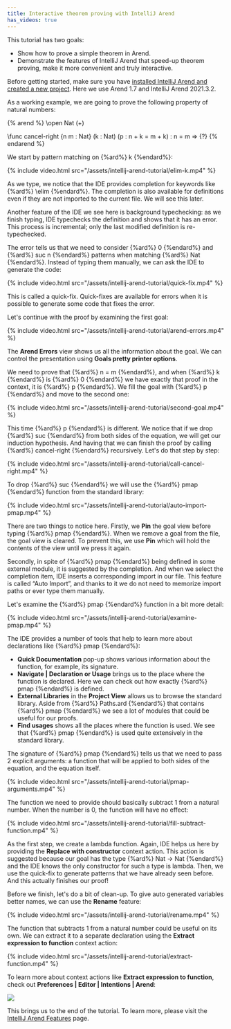 ```yaml
---
title: Interactive theorem proving with IntelliJ Arend
has_videos: true
---
```


This tutorial has two goals:

* Show how to prove a simple theorem in Arend.
* Demonstrate the features of IntelliJ Arend that speed-up theorem proving, make it more convenient and truly interactive.

Before getting started, make sure you have [installed IntelliJ Arend and created a new project](getting-started). 
Here we use Arend 1.7 and IntelliJ Arend 2021.3.2.

As a working example, we are going to prove the following property of natural numbers:

{% arend %}
\open Nat (+)

\func cancel-right {n m : Nat} (k : Nat) (p : n + k = m + k) : n = m => {?}
{% endarend %}

We start by pattern matching on {%ard%} k {%endard%}:

{% include video.html src="/assets/intellij-arend-tutorial/elim-k.mp4" %}

As we type, we notice that the IDE provides completion for keywords like {%ard%} \elim {%endard%}. 
The completion is also available for definitions even if they are not imported to the current file. We will see this later.

Another feature of the IDE we see here is background typechecking: as we finish typing, IDE typechecks the definition and shows that it has an error. 
This process is incremental; only the last modified definition is re-typechecked.

The error tells us that we need to consider {%ard%} 0 {%endard%} and {%ard%} suc n {%endard%} patterns when matching {%ard%} Nat {%endard%}. 
Instead of typing them manually, we can ask the IDE to generate the code:

{% include video.html src="/assets/intellij-arend-tutorial/quick-fix.mp4" %}

This is called a quick-fix. Quick-fixes are available for errors when it is possible to generate some code that fixes the error.

Let's continue with the proof by examining the first goal:

{% include video.html src="/assets/intellij-arend-tutorial/arend-errors.mp4" %}

The **Arend Errors** view shows us all the information about the goal. We can control the presentation using **Goals pretty printer options**. 

We need to prove that {%ard%} n = m {%endard%}, and when {%ard%} k {%endard%} is {%ard%} 0 {%endard%} we have exactly that proof in the context, it is {%ard%} p {%endard%}. 
We fill the goal with {%ard%} p {%endard%} and move to the second one:

{% include video.html src="/assets/intellij-arend-tutorial/second-goal.mp4" %}

This time {%ard%} p {%endard%} is different. We notice that if we drop {%ard%} suc {%endard%} from both sides of the equation, we will get our induction hypothesis. 
And having that we can finish the proof by calling {%ard%} cancel-right {%endard%} recursively. Let's do that step by step:

{% include video.html src="/assets/intellij-arend-tutorial/call-cancel-right.mp4" %}

To drop {%ard%} suc {%endard%} we will use the {%ard%} pmap {%endard%} function from the standard library:

{% include video.html src="/assets/intellij-arend-tutorial/auto-import-pmap.mp4" %}

There are two things to notice here. Firstly, we **Pin** the goal view before typing {%ard%} pmap {%endard%}.
When we remove a goal from the file, the goal view is cleared. 
To prevent this, we use **Pin** which will hold the contents of the view until we press it again.

Secondly, in spite of {%ard%} pmap {%endard%} being defined in some external module, it is suggested by the completion. 
And when we select the completion item, IDE inserts a corresponding import in our file. 
This feature is called “Auto Import”, and thanks to it we do not need to memorize import paths or ever type them manually.

Let's examine the {%ard%} pmap {%endard%} function in a bit more detail:

{% include video.html src="/assets/intellij-arend-tutorial/examine-pmap.mp4" %}

The IDE provides a number of tools that help to learn more about declarations like {%ard%} pmap {%endard%}:

* **Quick Documentation** pop-up shows various information about the function, for example, its signature.
* **Navigate \| Declaration or Usage** brings us to the place where the function is declared. 
Here we can check out how exactly {%ard%} pmap {%endard%} is defined.
* **External Libraries** in the **Project View** allows us to browse the standard library. 
Aside from {%ard%} Paths.ard {%endard%} that contains {%ard%} pmap {%endard%} we see a lot of modules that could be useful for our proofs.
* **Find usages** shows all the places where the function is used. We see that {%ard%} pmap {%endard%} is used quite extensively in the standard library.

The signature of {%ard%} pmap {%endard%} tells us that we need to pass 2 explicit arguments: a function that will be applied to both sides of the equation, and the equation itself.

{% include video.html src="/assets/intellij-arend-tutorial/pmap-arguments.mp4" %}

The function we need to provide should basically subtract 1 from a natural number. When the number is 0, the function will have no effect:

{% include video.html src="/assets/intellij-arend-tutorial/fill-subtract-function.mp4" %}

As the first step, we create a lambda function. Again, IDE helps us here by providing the **Replace with constructor** context action. 
This action is suggested because our goal has the type {%ard%} Nat -> Nat {%endard%} and the IDE knows the only constructor for such a type is lambda. 
Then, we use the quick-fix to generate patterns that we have already seen before. And this actually finishes our proof!

Before we finish, let's do a bit of clean-up. To give auto generated variables better names, we can use the **Rename** feature:

{% include video.html src="/assets/intellij-arend-tutorial/rename.mp4" %}

The function that subtracts 1 from a natural number could be useful on its own. 
We can extract it to a separate declaration using the **Extract expression to function** context action:

{% include video.html src="/assets/intellij-arend-tutorial/extract-function.mp4" %}

To learn more about context actions like **Extract expression to function**, check out **Preferences \| Editor \| Intentions \| Arend**:

![](/assets/intellij-arend-tutorial/intentions.png)

This brings us to the end of the tutorial. To learn more, please visit the [IntelliJ Arend Features](/about/intellij-features) page.